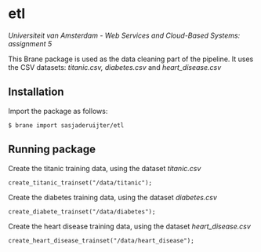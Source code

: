 # etl
_Universiteit van Amsterdam - Web Services and Cloud-Based Systems: assignment 5_

This Brane package is used as the data cleaning part of the pipeline.
It uses the CSV datasets: _titanic.csv, diabetes.csv_ and _heart_disease.csv_

## Installation
Import the package as follows:
```shell
$ brane import sasjaderuijter/etl
```
## Running package
Create the titanic training data, using the dataset _titanic.csv_
```shell
create_titanic_trainset("/data/titanic");
```

Create the diabetes training data, using the dataset _diabetes.csv_
```shell
create_diabete_trainset("/data/diabetes");
```

Create the heart disease training data, using the dataset _heart_disease.csv_
```shell
create_heart_disease_trainset("/data/heart_disease");
```
